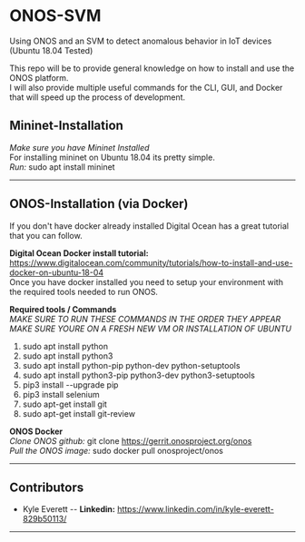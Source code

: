 # ONOS-SVM
Using ONOS and an SVM to detect anomalous behavior in IoT devices
(Ubuntu 18.04 Tested)

This repo will be to provide general knowledge on how to install and use the ONOS platform.<br>
I will also provide multiple useful commands for the CLI, GUI, and Docker that will speed up 
the process of development.
## Mininet-Installation
*Make sure you have Mininet Installed* <br>
For installing mininet on Ubuntu 18.04 its pretty simple. <br>
*Run:* sudo apt install mininet <br>

---

## ONOS-Installation (via Docker)
If you don't have docker already installed Digital Ocean has a great tutorial
that you can follow.

**Digital Ocean Docker install tutorial:**<br>
https://www.digitalocean.com/community/tutorials/how-to-install-and-use-docker-on-ubuntu-18-04 <br>
Once you have docker installed you need to setup your environment with the required tools needed to run ONOS.<br>

**Required tools / Commands**<br>
*MAKE SURE TO RUN THESE COMMANDS IN THE ORDER THEY APPEAR*<br>
*MAKE SURE YOURE ON A FRESH NEW VM OR INSTALLATION OF UBUNTU*<br>

1. sudo apt install python
2. sudo apt install python3
3. sudo apt install python-pip python-dev python-setuptools
4. sudo apt install python3-pip python3-dev python3-setuptools
5. pip3 install --upgrade pip
6. pip3 install selenium
7. sudo apt-get install git
8. sudo apt-get install git-review

**ONOS Docker**<br>
*Clone ONOS github:* git clone https://gerrit.onosproject.org/onos <br>
*Pull the ONOS image:* sudo docker pull onosproject/onos <br>



---
## Contributors 
- Kyle Everett -- **Linkedin:** https://www.linkedin.com/in/kyle-everett-829b50113/
---
